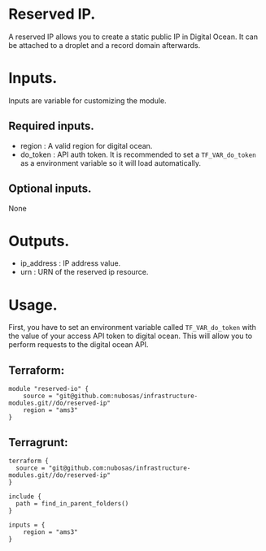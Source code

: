 # Reserved IP.

A reserved IP allows you to create a static public IP in Digital Ocean. It can be attached to a droplet and a record domain afterwards.

# Inputs.

Inputs are variable for customizing the module. 

## Required inputs.

- region : A valid region for digital ocean.
- do_token : API auth token. It is recommended to set a `TF_VAR_do_token` as a environment variable so it will load automatically.

## Optional inputs.

None

# Outputs.

- ip_address : IP address value.
- urn : URN of the reserved ip resource.

# Usage.

First, you have to set an environment variable called `TF_VAR_do_token` with the value of your access API token to digital ocean. This will allow you to perform requests to the digital ocean API.

## Terraform:

````
module "reserved-io" {
    source = "git@github.com:nubosas/infrastructure-modules.git//do/reserved-ip"    
    region = "ams3"
}
````

## Terragrunt:

````
terraform {
  source = "git@github.com:nubosas/infrastructure-modules.git//do/reserved-ip"
}

include {
  path = find_in_parent_folders()
}

inputs = {
    region = "ams3"
}
````